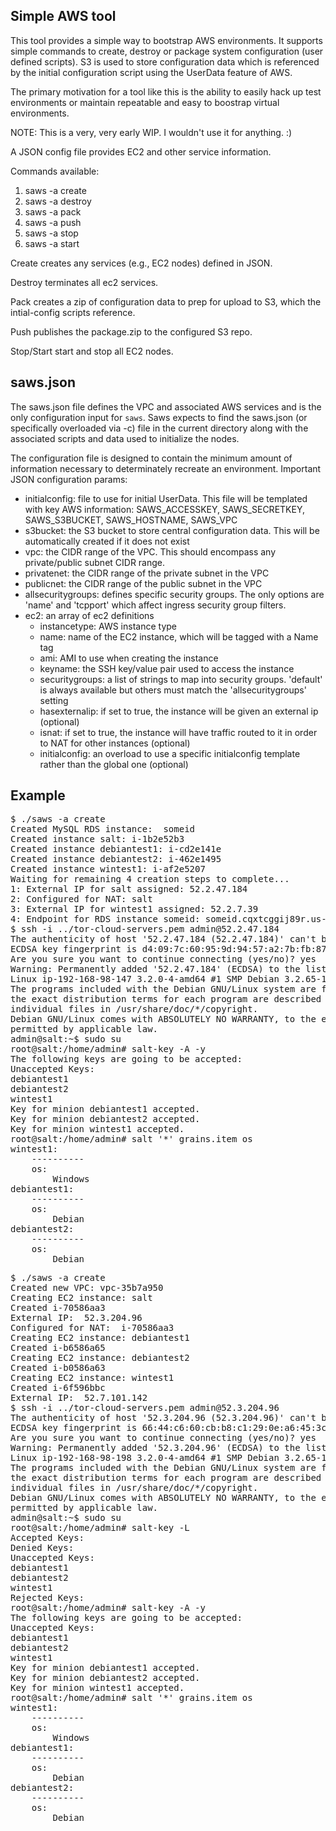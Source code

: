 Simple AWS tool
---------------

This tool provides a simple way to bootstrap AWS environments. It supports
simple commands to create, destroy or package system configuration (user
defined scripts). S3 is used to store configuration data which is referenced by
the initial configuration script using the UserData feature of AWS.

The primary motivation for a tool like this is the ability to easily hack up
test environments or maintain repeatable and easy to boostrap virtual
environments.

NOTE: This is a very, very early WIP. I wouldn't use it for anything. :)

A JSON config file provides EC2 and other service information.

Commands available:

1. saws -a create
2. saws -a destroy
3. saws -a pack
4. saws -a push
5. saws -a stop
6. saws -a start

Create creates any services (e.g., EC2 nodes) defined in JSON.

Destroy terminates all ec2 services.

Pack creates a zip of configuration data to prep for upload to S3, which the intial-config scripts reference.

Push publishes the package.zip to the configured S3 repo.

Stop/Start start and stop all EC2 nodes.

saws.json
---------

The saws.json file defines the VPC and associated AWS services and is the only configuration input for <code>saws</code>. Saws expects to find the saws.json (or specifically overloaded via -c) file in the current directory along with the associated scripts and data used to initialize the nodes.

The configuration file is designed to contain the minimum amount of information necessary to determinately recreate an environment. Important JSON configuration params:

* initialconfig: file to use for initial UserData. This file will be templated with key AWS information: SAWS_ACCESSKEY, SAWS_SECRETKEY, SAWS_S3BUCKET, SAWS_HOSTNAME, SAWS_VPC
* s3bucket: the S3 bucket to store central configuration data. This will be automatically created if it does not exist
* vpc: the CIDR range of the VPC. This should encompass any private/public subnet CIDR range.
* privatenet: the CIDR range of the private subnet in the VPC
* publicnet: the CIDR range of the public subnet in the VPC
* allsecuritygroups: defines specific security groups. The only options are 'name' and 'tcpport' which affect ingress security group filters.
* ec2: an array of ec2 definitions
	* instancetype: AWS instance type
	* name: name of the EC2 instance, which will be tagged with a Name tag
	* ami: AMI to use when creating the instance
	* keyname: the SSH key/value pair used to access the instance
	* securitygroups: a list of strings to map into security groups. 'default' is always available but others must match the 'allsecuritygroups' setting
	* hasexternalip: if set to true, the instance will be given an external ip (optional)
	* isnat: if set to true, the instance will have traffic routed to it in order to NAT for other instances (optional)
	* initialconfig: an overload to use a specific initialconfig template rather than the global one (optional)



Example
-------
<pre>
$ ./saws -a create
Created MySQL RDS instance:  someid
Created instance salt: i-1b2e52b3
Created instance debiantest1: i-cd2e141e
Created instance debiantest2: i-462e1495
Created instance wintest1: i-af2e5207
Waiting for remaining 4 creation steps to complete...
1: External IP for salt assigned: 52.2.47.184
2: Configured for NAT: salt
3: External IP for wintest1 assigned: 52.2.7.39
4: Endpoint for RDS instance someid: someid.cqxtcggij89r.us-east-1.rds.amazonaws.com
$ ssh -i ../tor-cloud-servers.pem admin@52.2.47.184
The authenticity of host '52.2.47.184 (52.2.47.184)' can't be established.
ECDSA key fingerprint is d4:09:7c:60:95:9d:94:57:a2:7b:fb:87:76:3c:ba:ee.
Are you sure you want to continue connecting (yes/no)? yes
Warning: Permanently added '52.2.47.184' (ECDSA) to the list of known hosts.
Linux ip-192-168-98-147 3.2.0-4-amd64 #1 SMP Debian 3.2.65-1+deb7u1 x86_64
The programs included with the Debian GNU/Linux system are free software;
the exact distribution terms for each program are described in the
individual files in /usr/share/doc/*/copyright.
Debian GNU/Linux comes with ABSOLUTELY NO WARRANTY, to the extent
permitted by applicable law.
admin@salt:~$ sudo su
root@salt:/home/admin# salt-key -A -y
The following keys are going to be accepted:
Unaccepted Keys:
debiantest1
debiantest2
wintest1
Key for minion debiantest1 accepted.
Key for minion debiantest2 accepted.
Key for minion wintest1 accepted.
root@salt:/home/admin# salt '*' grains.item os
wintest1:
    ----------
    os:
        Windows
debiantest1:
    ----------
    os:
        Debian
debiantest2:
    ----------
    os:
        Debian
</pre>












<pre>
$ ./saws -a create
Created new VPC: vpc-35b7a950
Creating EC2 instance: salt
Created i-70586aa3
External IP:  52.3.204.96
Configured for NAT:  i-70586aa3
Creating EC2 instance: debiantest1
Created i-b6586a65
Creating EC2 instance: debiantest2
Created i-b0586a63
Creating EC2 instance: wintest1
Created i-6f596bbc
External IP:  52.7.101.142
$ ssh -i ../tor-cloud-servers.pem admin@52.3.204.96
The authenticity of host '52.3.204.96 (52.3.204.96)' can't be established.
ECDSA key fingerprint is 66:44:c6:60:cb:b8:c1:29:0e:a6:45:3c:26:41:f4:a4.
Are you sure you want to continue connecting (yes/no)? yes
Warning: Permanently added '52.3.204.96' (ECDSA) to the list of known hosts.
Linux ip-192-168-98-198 3.2.0-4-amd64 #1 SMP Debian 3.2.65-1+deb7u1 x86_64
The programs included with the Debian GNU/Linux system are free software;
the exact distribution terms for each program are described in the
individual files in /usr/share/doc/*/copyright.
Debian GNU/Linux comes with ABSOLUTELY NO WARRANTY, to the extent
permitted by applicable law.
admin@salt:~$ sudo su
root@salt:/home/admin# salt-key -L
Accepted Keys:
Denied Keys:
Unaccepted Keys:
debiantest1
debiantest2
wintest1
Rejected Keys:
root@salt:/home/admin# salt-key -A -y
The following keys are going to be accepted:
Unaccepted Keys:
debiantest1
debiantest2
wintest1
Key for minion debiantest1 accepted.
Key for minion debiantest2 accepted.
Key for minion wintest1 accepted.
root@salt:/home/admin# salt '*' grains.item os
wintest1:
    ----------
    os:
        Windows
debiantest1:
    ----------
    os:
        Debian
debiantest2:
    ----------
    os:
        Debian
</pre>



